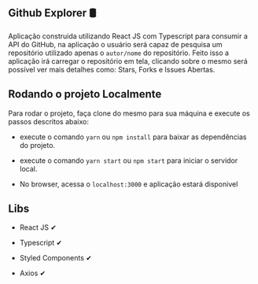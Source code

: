 ## Github Explorer 🛢

Aplicação construida utilizando React JS com Typescript para consumir a API do GitHub, na aplicação o usuário será capaz de pesquisa um repositório utilizado apenas o `autor/nome` do repositório. Feito isso a aplicação irá carregar o repositório em tela, clicando sobre o mesmo será possível ver mais detalhes como: Stars, Forks e Issues Abertas.

## Rodando o projeto Localmente

Para rodar o projeto, faça clone do mesmo para sua máquina e execute os passos descritos abaixo:

- execute o comando `yarn` ou `npm install` para baixar as dependências do projeto.

- execute o comando `yarn start` ou `npm start` para iniciar o servidor local.

- No browser, acessa o `localhost:3000` e aplicação estará disponivel

## Libs

- React JS ✔

- Typescript ✔

- Styled Components ✔

- Axios ✔
